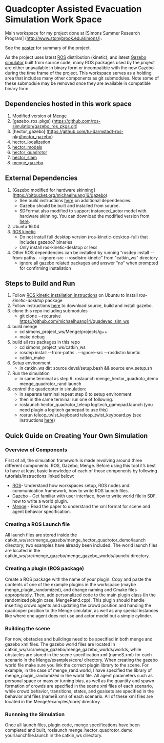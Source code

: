 # Quadcopter Assisted Evacuation Simulation Work Space
Main workspace for my project done at [Simons Summer Research Program] (http://www.stonybrook.edu/simons/).

See the [poster](https://github.com/michaelhuang14/simons_project_ws/blob/master/SimonsPosterFinal.pdf) for summary of the project.

As the project uses latest [ROS](http://wiki.ros.org/) distribution (kinetic), and latest [Gazebo simulator](http://gazebosim.org/) built from source code,  many ROS packages used by the project are either unavailable in binary form or incompatible with the new Gazebo during the time frame of the project. This workspace serves as a holding area that includes many other components as git submodules. Note some of these submodule may be removed once they are available in compatible binary form

## Dependencies hosted in this work space
1. Modified version of [Menge](https://github.com/michaelhuang14/Menge)
2. [gazebo_ros_pkgs] (https://github.com/ros-simulation/gazebo_ros_pkgs.git)
3. [hector_gazebo] (https://github.com/tu-darmstadt-ros-pkg/hector_gazebo)
4. [hector_localization]( https://github.com/tu-darmstadt-ros-pkg/hector_localization)
5. [hector_models](https://github.com/tu-darmstadt-ros-pkg/hector_models)
6. [hector_quadrotor](https://github.com/tu-darmstadt-ros-pkg/hector_quadrotor)
5. [hector_slam]( https://github.com/tu-darmstadt-ros-pkg/hector_slam)
6. [menge_gazebo](https://github.com/michaelhuang14/menge_gazebo)

## External Dependencies
1. [Gazebo modified for hardware skinning] (https://bitbucket.org/michaelhuang16/gazebo)
   * See build instructions [here](http://gazebosim.org/tutorials?tut=install_from_source&cat=install) on additional dependencies.
   * Gazebo should be built and installed from source.
   * SDFormat also modified to support instanced_actor model with hardware skinning. You can download the modified version from [here](https://bitbucket.org/michaelhuang16/sdformat2).
2. Ubuntu 16.04
3. [ROS kinetic](http://wiki.ros.org/kinetic/Installation/Ubuntu)
   * Do not install full desktop version (ros-kinetic-desktop-full) that includes gazebo7 binaries
   * Only install ros-kinetic-desktop or less
4. Other ROS dependencies can be installed by running "rosdep install --from-paths . --ignore-src --rosdistro kinetic" from "catkin_ws" directory 
   * ignore all gazebo related packages and answer "no" when prompted for confirming installation

## Steps to Build and Run
1. Follow [ROS kinetic installation instructions](http://wiki.ros.org/kinetic/Installation/Ubuntu) on Ubuntu to install *ros-kinetic-desktop* package
2. Follow instructions [here](http://gazebosim.org/tutorials?tut=install_from_source&cat=install) to download source, build and install gazebo. 
3. clone this repo including submodules
   * git clone --recursive https://github.com/michaelhuang14/quadevac_sim_ws
4. build menge
   * cd simons_project_ws/Menge/projects/g++
   * make debug
5. build all ros packages in this repo
   * cd simons_project_ws/catkin_ws
   * rosdep install --from-paths . --ignore-src --rosdistro kinetic
   * catkin_make
6. Setup environment
   * in catkin_ws dir: source devel/setup.bash && source env_setup.sh
7. Run the simulation
   * in same terminal as step 6: roslaunch menge_hector_quadroto_demo menge_quadrotor_rand.launch
8. control the quadcopter in simulation:
   * in separate terminal repeat step 6 to setup environment
   * then in the same terminal run one of following.
   - roslaunch hector_quadrotor_teleop logitech_gamepad.launch (you need plugin a logitech gamepad to use this)
   -  rosrun teleop_twist_keyboard teleop_twist_keyboard.py (see instructions [here](http://wiki.ros.org/teleop_twist_keyboard))

## Quick Guide on Creating Your Own Simulation
### Overview of Components
First of all, the simulation framework is made revolving around three different components. ROS, Gazebo, Menge.
Before using this tool it’s best to have at least basic knowledge of each of those components by following tutorials/instructions linked below:
* [ROS](http://wiki.ros.org/ROS/Tutorials)- Understand how workspaces setup, ROS nodes and communication framework, how to write ROS launch files.
* [Gazebo](http://gazebosim.org/tutorials) - Get familiar with user interface, how to write world file in SDF, how to write a world plugin. 
* [Menge](http://gamma.cs.unc.edu/Menge) - Read the paper to understand the xml format for scene and agent behavior specification.

### Creating a ROS Launch file

All launch files are stored inside the catkin_ws/src/menge_gazebo/menge_hector_quadrotor_demo/launch directory; two examples have already been included. The world launch files are located in the catkin_ws/src/menge_gazebo/menge_gazebo_worlds/launch/ directory.

### Creating a plugin (ROS package)

Create a ROS package with the name of your plugin. Copy and paste the contents of one of the example plugins in the workspace (maybe menge_plugin_randomized), and change naming and Cmake files appropriately. Then, add personalized code to the main plugin class (In the randomized plugin case, MengeRand.cpp). This plugin should handle inserting crowd agents and updating the crowd position and handing the quadcoper position to the Menge simulator, as well as any special instances like where one agent does not use and actor model but a simple cylinder.

### Building the scene

For now, obstacles and buildings need to be specified in both menge and gazebo xml files. The gazebo world files are located in catkin_ws/src/menge_gazebo/menge_gazebo_worlds/worlds, while obstacles are stored in the scene specification xml (nameS.xml) for each scenario in the Menge/examples/core/ directory. When creating the gazebo world file make sure you link the correct plugin library to the scene. For example, in the case of menge_rand.world, I have specified the library of menge_plugin_randomized in the world file.
All agent parameters such as personal space or mass or turning bias, as well as the quantity and spawn formation of crowds are specified in the scene xml files of each scenario, while crowd behavior, transitions, states, and goalsets are specified in the behavior xml files (nameB.xml) of each scenario. All of these xml files are located in the Menge/examples/core/ directory.

### Runnning the Simulation

Once all launch files, plugin code, menge specifications have been completed and built, roslaunch menge_hector_quadrotor_demo yourlaunchfile.launch in the catkin_ws directory.

